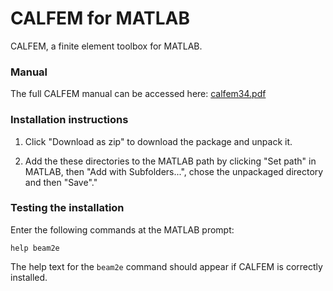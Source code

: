 # CALFEM for MATLAB
CALFEM, a finite element toolbox for MATLAB.

### Manual
The full CALFEM manual can be accessed here: [calfem34.pdf](https://github.com/CALFEM/calfem-matlab/raw/master/calfem34.pdf)

### Installation instructions

1. Click "Download as zip" to download the package and unpack it. 

2. Add the these directories to the MATLAB path by clicking "Set path" in MATLAB, then "Add with Subfolders...", chose the unpackaged directory and then "Save"."


### Testing the installation

Enter the following commands at the MATLAB prompt:
```
help beam2e
```
The help text for the `beam2e` command should appear if CALFEM is correctly 
installed.
